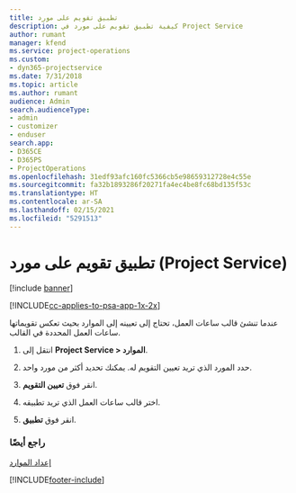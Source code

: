 ```yaml
---
title: تطبيق تقويم على مورد
description: كيفية تطبيق تقويم على مورد في Project Service
author: rumant
manager: kfend
ms.service: project-operations
ms.custom:
- dyn365-projectservice
ms.date: 7/31/2018
ms.topic: article
ms.author: rumant
audience: Admin
search.audienceType:
- admin
- customizer
- enduser
search.app:
- D365CE
- D365PS
- ProjectOperations
ms.openlocfilehash: 31edf93afc160fc5366cb5e98659312728e4c55e
ms.sourcegitcommit: fa32b1893286f20271fa4ec4be8fc68bd135f53c
ms.translationtype: HT
ms.contentlocale: ar-SA
ms.lasthandoff: 02/15/2021
ms.locfileid: "5291513"
---
```

# <a name="apply-a-calendar-to-a-resource-project-service"></a>تطبيق تقويم على مورد (Project Service)

[!include [banner](../includes/psa-now-project-operations.md)]

[!INCLUDE[cc-applies-to-psa-app-1x-2x](../includes/cc-applies-to-psa-app-1x-2x.md)]

عندما تنشئ قالب ساعات العمل، تحتاج إلى تعيينه إلى الموارد بحيث تعكس تقويماتها ساعات العمل المحددة في القالب.  
  
1.  انتقل إلى **Project Service > الموارد‬‏‎**.  
  
2.  حدد المورد الذي تريد تعيين التقويم له. يمكنك تحديد أكثر من مورد واحد.  
  
3.  انقر فوق **تعيين التقويم**.  
  
4.  اختر قالب ساعات العمل الذي تريد تطبيقه.  
  
5.  انقر فوق **تطبيق**.  
  
### <a name="see-also"></a>راجع أيضًا  
 [إعداد الموارد](../psa/set-up-resources.md)


[!INCLUDE[footer-include](../includes/footer-banner.md)]